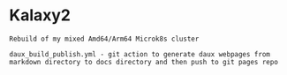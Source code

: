 # Kalaxy2

    Rebuild of my mixed Amd64/Arm64 Microk8s cluster

    daux_build_publish.yml - git action to generate daux webpages from markdown directory to docs directory and then push to git pages repo
